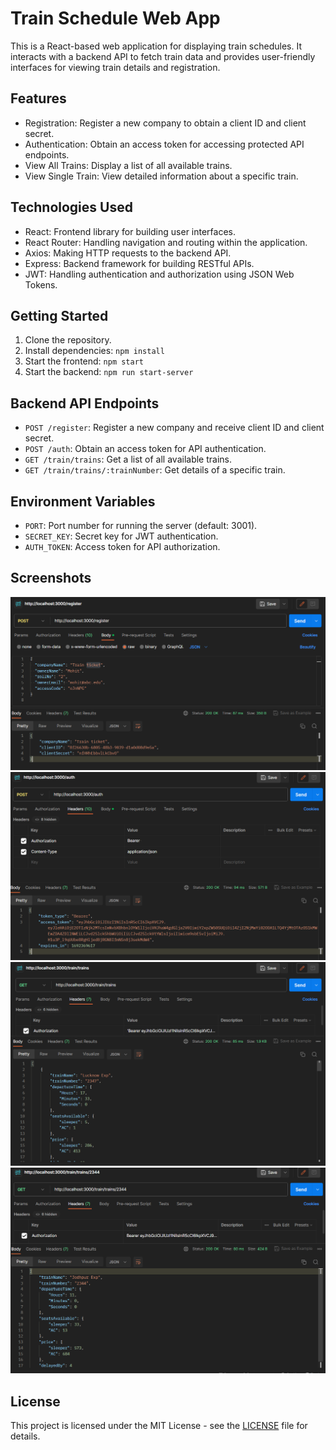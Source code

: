 # Train Schedule Web App

This is a React-based web application for displaying train schedules. It interacts with a backend API to fetch train data and provides user-friendly interfaces for viewing train details and registration.

## Features

- Registration: Register a new company to obtain a client ID and client secret.
- Authentication: Obtain an access token for accessing protected API endpoints.
- View All Trains: Display a list of all available trains.
- View Single Train: View detailed information about a specific train.

## Technologies Used

- React: Frontend library for building user interfaces.
- React Router: Handling navigation and routing within the application.
- Axios: Making HTTP requests to the backend API.
- Express: Backend framework for building RESTful APIs.
- JWT: Handling authentication and authorization using JSON Web Tokens.

## Getting Started

1. Clone the repository.
2. Install dependencies: `npm install`
3. Start the frontend: `npm start`
4. Start the backend: `npm run start-server`

## Backend API Endpoints

- `POST /register`: Register a new company and receive client ID and client secret.
- `POST /auth`: Obtain an access token for API authentication.
- `GET /train/trains`: Get a list of all available trains.
- `GET /train/trains/:trainNumber`: Get details of a specific train.

## Environment Variables

- `PORT`: Port number for running the server (default: 3001).
- `SECRET_KEY`: Secret key for JWT authentication.
- `AUTH_TOKEN`: Access token for API authorization.

## Screenshots

![Register](/screenshots/register.png)
![Authentication](/screenshots/auth.png)
![List Available trains](/screenshots/ListAll.png)
![specific trains](/screenshots/specific.png)

## License

This project is licensed under the MIT License - see the [LICENSE](LICENSE) file for details.

